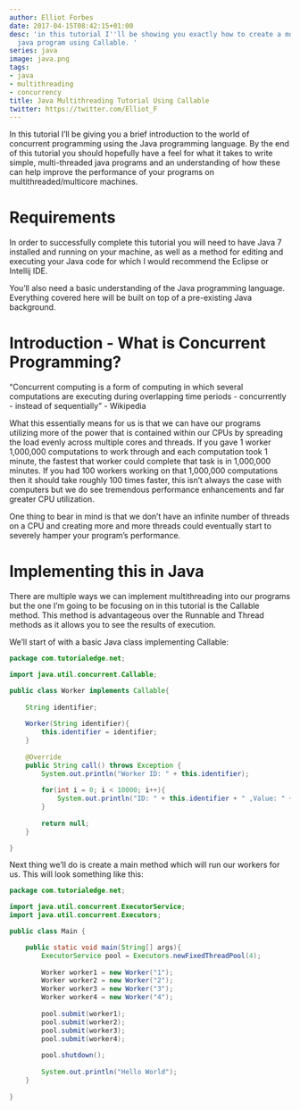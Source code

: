 ```yaml
---
author: Elliot Forbes
date: 2017-04-15T08:42:15+01:00
desc: 'in this tutorial I''ll be showing you exactly how to create a multithreaded
  java program using Callable. '
series: java
image: java.png
tags:
- java
- multithreading
- concurrency
title: Java Multithreading Tutorial Using Callable
twitter: https://twitter.com/Elliot_F
---
```


<p>In this tutorial I’ll be giving you a brief introduction to the world of concurrent programming using the Java programming language. By the end of this tutorial you should hopefully have a feel for what it takes to write simple, multi-threaded java programs and an understanding of how these can help improve the performance of your programs on multithreaded/multicore machines.</p>

# Requirements

<p>In order to successfully complete this tutorial you will need to have Java 7 installed and running on your machine, as well as a method for editing and executing your Java code for which I would recommend the Eclipse or Intellij IDE.</p>

<p>You’ll also need a basic understanding of the Java programming language. Everything covered here will be built on top of a pre-existing Java background.</p>

# Introduction - What is Concurrent Programming?

<p>“Concurrent computing is a form of computing in which several computations are executing during overlapping time periods - concurrently - instead of sequentially” - Wikipedia</p>

<p>What this essentially means for us is that we can have our programs utilizing more of the power that is contained within our CPUs by spreading the load evenly across multiple cores and threads. If you gave 1 worker 1,000,000 computations to work through and each computation took 1 minute, the fastest that worker could complete that task is in 1,000,000 minutes. If you had 100 workers working on that 1,000,000 computations then it should take roughly 100 times faster, this isn’t always the case with computers but we do see tremendous performance enhancements and far greater CPU utilization. </p>

<p>One thing to bear in mind is that we don’t have an infinite number of threads on a CPU and creating more and more threads could eventually start to severely hamper your program’s performance.</p>

# Implementing this in Java

<p>There are multiple ways we can implement multithreading into our programs but the one I’m going to be focusing on in this tutorial is the Callable method. This method is advantageous over the Runnable and Thread methods as it allows you to see the results of execution.</p>

<p>We’ll start of with a basic Java class implementing Callable:</p>

```java
package com.tutorialedge.net;

import java.util.concurrent.Callable;

public class Worker implements Callable{
	
	String identifier;
	
	Worker(String identifier){
		this.identifier = identifier;
	}
	
	@Override
	public String call() throws Exception {
		System.out.println("Worker ID: " + this.identifier);
		
		for(int i = 0; i < 10000; i++){
			System.out.println("ID: " + this.identifier + " ,Value: " + i);
		}
		
		return null;
	}

}
```

<p>Next thing we’ll do is create a main method which will run our workers for us. This will look something like this:</p>

```java
package com.tutorialedge.net;

import java.util.concurrent.ExecutorService;
import java.util.concurrent.Executors;

public class Main {

	public static void main(String[] args){
		ExecutorService pool = Executors.newFixedThreadPool(4);
		
		Worker worker1 = new Worker("1");
		Worker worker2 = new Worker("2");
		Worker worker3 = new Worker("3");
		Worker worker4 = new Worker("4");
		
		pool.submit(worker1);
		pool.submit(worker2);
		pool.submit(worker3);
		pool.submit(worker4);
		
		pool.shutdown();
		
		System.out.println("Hello World");
	}
	
}
```


